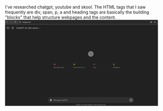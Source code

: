 I've researched chatgpt, youtube and skool. The HTML tags that I saw frequently are div, span, p, a and heading tags are basically the building "blocks" that help structure webpages and the content.
![webResearchImageExample](web-research-example-image.jpg)
